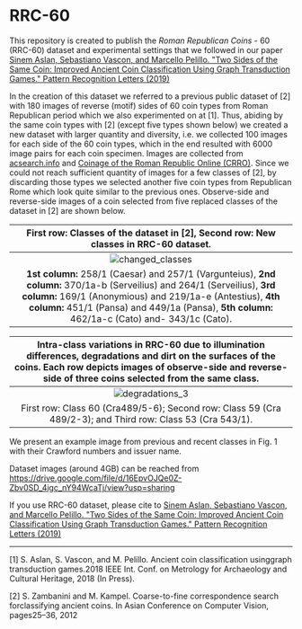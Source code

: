 # RRC-60
This repository is created to publish the <i>Roman Republican Coins</i> - 60 (RRC-60) dataset and experimental settings that we followed in our paper <a href="https://www.sciencedirect.com/science/article/pii/S0167865519303708"> Sinem Aslan, Sebastiano Vascon, and Marcello Pelillo. "Two Sides of the Same Coin: Improved Ancient Coin Classification Using Graph Transduction Games." Pattern Recognition Letters (2019) </a>

In the creation of this dataset we referred to a previous public dataset of [2] with 180 images of reverse (motif) sides of 60 coin types from Roman Republican period which we also experimented on at [1]. Thus, abiding by the same coin types with [2] (except five types shown below) we created a new dataset with larger quantity and diversity, i.e. we collected 100 images for each side of the 60 coin types, which in the end resulted with 6000 image pairs for each coin specimen. Images are collected from <a href = 'https://www.acsearch.info/'>acsearch.info</a> and <a href = 'http://numismatics.org/crro/'>Coinage of the Roman Republic Online (CRRO)</a>. Since we could not reach sufficient quantity of images for a few classes of [2], by discarding those types we selected another five coin types from Republican Rome which look quite similar to the previous ones.  Observe-side and reverse-side images of a coin selected from five replaced classes of the dataset in [2] are shown below. 


| <b> First row:</b> Classes of the dataset in [2],  <b>Second row:</b> New classes in RRC-60 dataset. |
|:--:| 
| ![changed_classes](https://user-images.githubusercontent.com/7011371/71901503-620f1b00-3160-11ea-866a-e431c89ee098.png)| 
| <b>1st column:</b> 258/1 (Caesar) and 257/1 (Vargunteius), <b>2nd column:</b> 370/1a-b (Serveilius) and 264/1 (Serveilius), <b>3rd column:</b> 169/1 (Anonymious) and 219/1a-e (Antestius), <b>4th column:</b> 451/1 (Pansa) and 449/1a (Pansa), <b>5th column:</b> 462/1a-c (Cato) and- 343/1c (Cato). |


|Intra-class variations in RRC-60 due to illumination differences, degradations and dirt on the surfaces of the coins. Each row depicts images of observe-side and reverse-side of three coins selected from the same class. |
|:--:| 
|![degradations_3](https://user-images.githubusercontent.com/7011371/71903543-9b498a00-3164-11ea-8508-3d72e13cc05f.png)|
| First row: Class 60 (Cra489/5-6); Second row: Class 59 (Cra 489/2-3); and Third row: Class 53 (Cra 543/1).|

 




We present an example image from previous and recent classes in Fig. 1 with their Crawford numbers and issuer name.

Dataset images (around 4GB) can be reached from https://drive.google.com/file/d/16EpvOJQe0Z-Zbv0SD_4igc_nY94WcaTj/view?usp=sharing

If you use RRC-60 dataset, please cite to  <a href="https://www.sciencedirect.com/science/article/pii/S0167865519303708"> Sinem Aslan, Sebastiano Vascon, and Marcello Pelillo. "Two Sides of the Same Coin: Improved Ancient Coin Classification Using Graph Transduction Games." Pattern Recognition Letters (2019) </a>




------------------------------

[1] S. Aslan,  S. Vascon,  and M. Pelillo.   Ancient coin classification usinggraph transduction games.2018 IEEE Int. Conf. on Metrology for Archaeology and Cultural Heritage, 2018 (In Press).

[2] S. Zambanini and M. Kampel.  Coarse-to-fine correspondence search forclassifying ancient coins. In Asian Conference on Computer Vision, pages25–36, 2012
